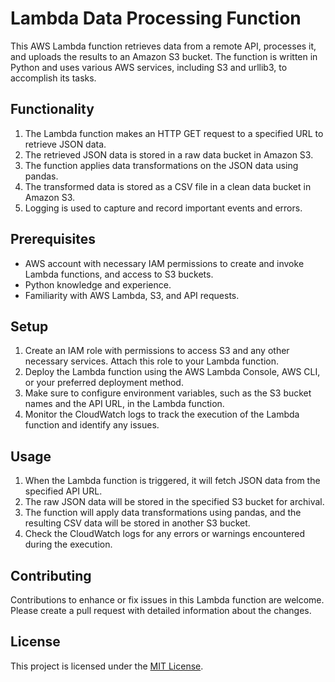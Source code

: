 # Lambda Data Processing Function

This AWS Lambda function retrieves data from a remote API, processes it, and uploads the results to an Amazon S3 bucket. The function is written in Python and uses various AWS services, including S3 and urllib3, to accomplish its tasks.

## Functionality

1. The Lambda function makes an HTTP GET request to a specified URL to retrieve JSON data.
2. The retrieved JSON data is stored in a raw data bucket in Amazon S3.
3. The function applies data transformations on the JSON data using pandas.
4. The transformed data is stored as a CSV file in a clean data bucket in Amazon S3.
5. Logging is used to capture and record important events and errors.

## Prerequisites

- AWS account with necessary IAM permissions to create and invoke Lambda functions, and access to S3 buckets.
- Python knowledge and experience.
- Familiarity with AWS Lambda, S3, and API requests.

## Setup

1. Create an IAM role with permissions to access S3 and any other necessary services. Attach this role to your Lambda function.
2. Deploy the Lambda function using the AWS Lambda Console, AWS CLI, or your preferred deployment method.
3. Make sure to configure environment variables, such as the S3 bucket names and the API URL, in the Lambda function.
4. Monitor the CloudWatch logs to track the execution of the Lambda function and identify any issues.

## Usage

1. When the Lambda function is triggered, it will fetch JSON data from the specified API URL.
2. The raw JSON data will be stored in the specified S3 bucket for archival.
3. The function will apply data transformations using pandas, and the resulting CSV data will be stored in another S3 bucket.
4. Check the CloudWatch logs for any errors or warnings encountered during the execution.

## Contributing

Contributions to enhance or fix issues in this Lambda function are welcome. Please create a pull request with detailed information about the changes.

## License

This project is licensed under the [MIT License](LICENSE).
